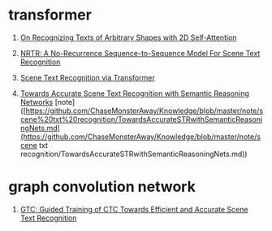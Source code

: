 # transformer

1. [On Recognizing Texts of Arbitrary Shapes with 2D Self-Attention](https://arxiv.org/pdf/1910.04396.pdf)

2. [NRTR: A No-Recurrence Sequence-to-Sequence Model For Scene Text Recognition](https://arxiv.org/pdf/1806.00926.pdf)

3. [Scene Text Recognition via Transformer](https://arxiv.org/pdf/2003.08077.pdf)

4. [Towards Accurate Scene Text Recognition with Semantic Reasoning Networks](https://arxiv.org/pdf/2003.12294.pdf)     [note]([https://github.com/ChaseMonsterAway/Knowledge/blob/master/note/scene%20txt%20recognition/TowardsAccurateSTRwithSemanticReasoningNets.md](https://github.com/ChaseMonsterAway/Knowledge/blob/master/note/scene txt recognition/TowardsAccurateSTRwithSemanticReasoningNets.md))

   

# graph convolution network

1. [GTC: Guided Training of CTC Towards Efficient and Accurate Scene Text Recognition](https://arxiv.org/pdf/2002.01276.pdf)

   